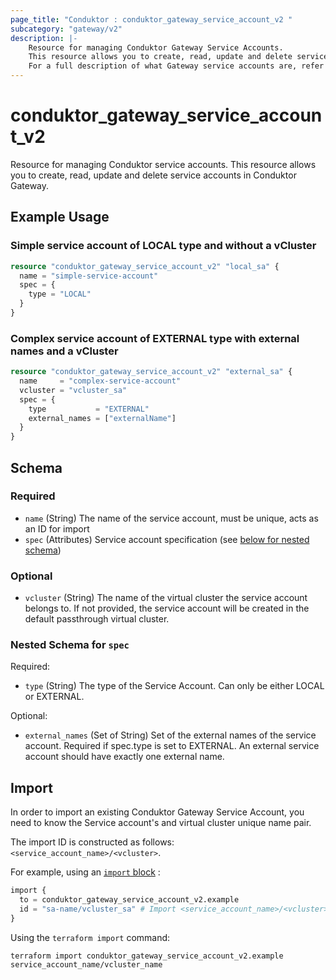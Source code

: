 ```yaml
---
page_title: "Conduktor : conduktor_gateway_service_account_v2 "
subcategory: "gateway/v2"
description: |-
    Resource for managing Conduktor Gateway Service Accounts.
    This resource allows you to create, read, update and delete service accounts in Conduktor Gateway.
    For a full description of what Gateway service accounts are, refer to our [docs site](https://docs.conduktor.io/gateway/concepts/service-accounts-authentication-authorization/).
---
```


# conduktor_gateway_service_account_v2

Resource for managing Conduktor service accounts.
This resource allows you to create, read, update and delete service accounts in Conduktor Gateway.

## Example Usage

### Simple service account of LOCAL type and without a vCluster
```terraform
resource "conduktor_gateway_service_account_v2" "local_sa" {
  name = "simple-service-account"
  spec = {
    type = "LOCAL"
  }
}
```

### Complex service account of EXTERNAL type with external names and a vCluster
```terraform
resource "conduktor_gateway_service_account_v2" "external_sa" {
  name     = "complex-service-account"
  vcluster = "vcluster_sa"
  spec = {
    type           = "EXTERNAL"
    external_names = ["externalName"]
  }
}
```


<!-- schema generated by tfplugindocs -->
## Schema

### Required

- `name` (String) The name of the service account, must be unique, acts as an ID for import
- `spec` (Attributes) Service account specification (see [below for nested schema](#nestedatt--spec))

### Optional

- `vcluster` (String) The name of the virtual cluster the service account belongs to. If not provided, the service account will be created in the default passthrough virtual cluster.

<a id="nestedatt--spec"></a>
### Nested Schema for `spec`

Required:

- `type` (String) The type of the Service Account. Can only be either LOCAL or EXTERNAL.

Optional:

- `external_names` (Set of String) Set of the external names of the service account. Required if spec.type is set to EXTERNAL. An external service account should have exactly one external name.




## Import

In order to import an existing Conduktor Gateway Service Account, you need to know the Service account's and virtual cluster unique name pair.

The import ID is constructed as follows: `<service_account_name>/<vcluster>`.

For example, using an [`import` block](https://developer.hashicorp.com/terraform/language/import) :
```terraform
import {
  to = conduktor_gateway_service_account_v2.example
  id = "sa-name/vcluster_sa" # Import <service_account_name>/<vcluster> Service Account
}
```

Using the `terraform import` command:
```shell
terraform import conduktor_gateway_service_account_v2.example service_account_name/vcluster_name
```
